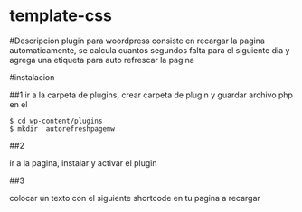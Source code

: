 # template-css

#Descripcion 
plugin para woordpress consiste en recargar la pagina automaticamente, se calcula cuantos segundos  falta para el siguiente dia y agrega una etiqueta para auto refrescar la pagina

#instalacion

##1
ir a la carpeta de plugins, crear carpeta de plugin y guardar archivo php en el 

```
$ cd wp-content/plugins
$ mkdir  autorefreshpagemw
```

##2

ir a la pagina, instalar y activar el plugin <autorefreshpagemw>

##3

colocar un texto con el siguiente shortcode en tu pagina a recargar 

```[dayrefresh]
```
